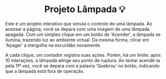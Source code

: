 <h1 align="center"> Projeto Lâmpada 💡</h1>
<p>Este é um projeto interativo que simula o controle de uma lâmpada. Ao acessar a página, você se depara com uma imagem de uma lâmpada apagada. Com um simples clique em um botão de 'Acender', a lâmpada se ilumina, trazendo luz ao ambiente virtual. Da mesma forma, clicar em 'Apagar' a mergulha na escuridão novamente.

A cada clique, um contador registra suas ações. Porém, há um limite: após 10 interações, a lâmpada atinge seu ponto de ruptura. Ao tentar acendê-la pela 11ª vez, você se depara com a palavra 'Quebrou' no botão, indicando que a lâmpada está fora de operação.</p>

